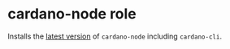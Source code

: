 # cardano-node role
Installs the [latest version](https://hydra.iohk.io/job/Cardano/cardano-node/cardano-node-linux/latest/download/1) of `cardano-node` including `cardano-cli`.